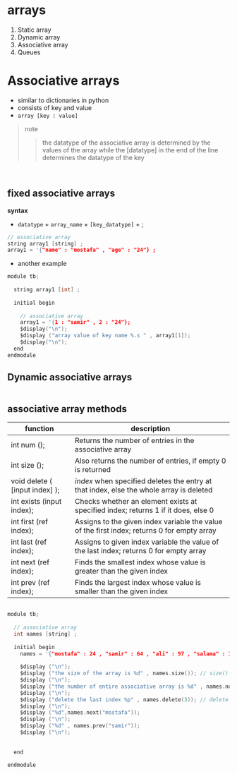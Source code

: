 # arrays
1. Static array
2. Dynamic array
3. Associative array
4. Queues 

# Associative arrays
- similar to dictionaries in python
- consists of key and value
- `array [key : value]`

> note
>> the datatype of the associative array is determined by the values of the array 
>> while the [datatype] in the end of the line determines the datatype of the key 
<br>

## fixed associative arrays
**syntax**
- `datatype` + `array_name` + `[key_datatype]` + ;
```c
// associative array
string array1 [string] ; 
array1 = '{"name" : "mostafa" , "age" : "24"} ;
```

- another example
```c
module tb;
  
  string array1 [int] ;
  
  initial begin
    
	// associative array
    array1 = '{1 : "samir" , 2 : "24"};
    $display("\n");
    $display ("array value of key name %.s " , array1[1]);
    $display("\n");
  end
endmodule
```


## Dynamic associative arrays
```c

```

## associative array methods

| function                       | description                                                                                 |
| ------------------------------ | ------------------------------------------------------------------------------------------- |
| int num ();                    | Returns the number of entries in the associative array                                      |
| int size ();                   | Also returns the number of entries, if empty 0 is returned                                  |
| void delete ( [input index] ); | _index_ when specified deletes the entry at that index, else the whole array is deleted     |
| int exists (input index);      | Checks whether an element exists at specified index; returns 1 if it does, else 0           |
| int first (ref index);         | Assigns to the given index variable the value of the first index; returns 0 for empty array |
| int last (ref index);          | Assigns to given index variable the value of the last index; returns 0 for empty array      |
| int next (ref index);          | Finds the smallest index whose value is greater than the given index                        |
| int prev (ref index);          | Finds the largest index whose value is smaller than the given index                         |

```c

module tb;
  
  // associative array
  int names [string] ;
  
  initial begin
    names = '{"mostafa" : 24 , "samir" : 64 , "ali" : 97 , "salama" : 123};
    
    $display ("\n");
    $display ("the size of the array is %d" , names.size()); // size()
    $display ("\n");
    $display ("the number of entire associative array is %d" , names.num()); // number of entries of arrays
    $display ("\n");
    $display ("delete the last index %p" , names.delete(3)); // delete --> removes the index value or the entire array if no index is returned
    $display ("\n");
    $display ("%d",names.next("mostafa"));
    $display ("\n");
    $display ("%d" , names.prev("samir"));
    $display ("\n");
    
    
  end
  
endmodule
```





